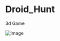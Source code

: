 # Droid_Hunt
3d Game

![Image](https://github.com/user-attachments/assets/2ee1bb63-e0db-4920-81c3-452718fe06fa)
